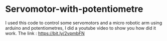 # Servomotor-with-potentiometre
I used this code to control some servomotors and a micro robotic arm using arduino and potentiometres, 
I did a youtube video to show you how did it work. 
The link  : 
https://bit.ly/2vpmbFN

